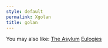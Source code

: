 ```yaml
---
style: default
permalink: Xgolan
title: golan
---
```

You may also like:
[The Asylum](http://scp-wiki.net/the-asylum)
[Eulogies](http://scp-wiki.net/eulogies)